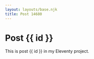 ```yaml
---
layout: layouts/base.njk
title: Post 14680
---
```


# Post {{ id }}

This is post {{ id }} in my Eleventy project.

